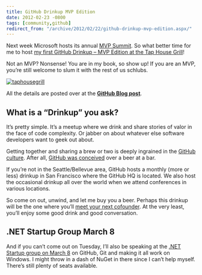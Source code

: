 ```yaml
---
title: GitHub Drinkup MVP Edition
date: 2012-02-23 -0800
tags: [community,github]
redirect_from: "/archive/2012/02/22/github-drinkup-mvp-edition.aspx/"
---
```


Next week Microsoft hosts its annual [MVP
Summit](http://www.2012mvpsummit.com/ "MVP Summit"). So what better time
for me to host [my first GitHub Drinkup – MVP Edition at the Tap House
Grill](https://github.com/blog/1059-bellevue-wa-drinkup "GitHub Drinkup Bellevue")!

Not an MVP? Nonsense! You are in my book, so show up! If you are an MVP,
you’re still welcome to slum it with the rest of us schlubs.

[![taphousegrill](https://haacked.com/images/haacked_com/WindowsLiveWriter/a86933e2807a_D44C/taphousegrill_thumb.jpg "taphousegrill")](https://haacked.com/images/haacked_com/WindowsLiveWriter/a86933e2807a_D44C/taphousegrill_2.jpg)

All the details are posted over at the [**GitHub Blog
post**](https://github.com/blog/1059-bellevue-wa-drinkup "Bellevue Drinkup").

What is a “Drinkup” you ask?
----------------------------

It’s pretty simple. It’s a meetup where we drink and share stories of
valor in the face of code complexity. Or jabber on about whatever else
software developers want to geek out about.

Getting together and sharing a brew or two is deeply ingrained in the
[GitHub
culture](http://www.wired.com/wiredenterprise/2012/02/github/all/1 "Lord of the Files: Wired.com article on GitHub").
After all, [GitHub was
conceived](http://tom.preston-werner.com/2008/10/18/how-i-turned-down-300k.html "How I Turned Down $300,000 from Microsoft to go Full-Time on GitHub")
over a beer at a bar.

If you’re not in the Seattle/Bellevue area, GitHub hosts a monthly (more
or less) drinkup in San Francisco where the GitHub HQ is located. We
also host the occasional drinkup all over the world when we attend
conferences in various locations.

So come on out, unwind, and let me buy you a beer. Perhaps this drinkup
will be the one where you’ll [meet your next
cofounder](http://tom.preston-werner.com/2008/11/03/how-to-meet-your-next-cofounder.html "Meet your next cofounder").
At the very least, you’ll enjoy some good drink and good conversation.

.NET Startup Group March 8
--------------------------

And if you can’t come out on Tuesday, I’ll also be speaking at the [.NET
Startup group on March
8](http://www.dotnetstartup.com/events/51574692/?eventId=51574692&action=detail ".NET Startup")
on GitHub, Git and making it all work on Windows. I might throw in a
dash of NuGet in there since I can’t help myself. There’s still plenty
of seats available.

